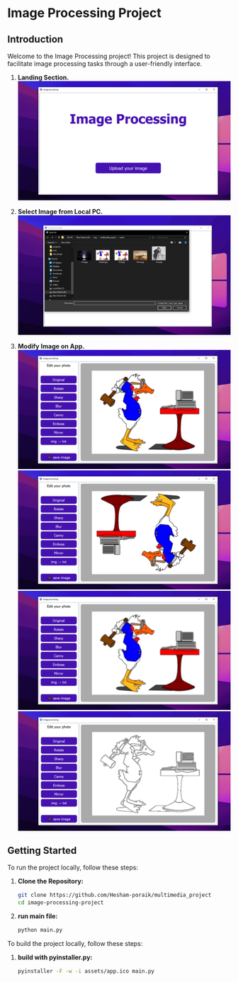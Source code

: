 # Image Processing Project

## Introduction

Welcome to the Image Processing project! This project is designed to facilitate image processing tasks through a user-friendly interface.

1. **Landing Section.**
![Landing Section](./markdown_data/Capture_1.png)


2. **Select Image from Local PC.**
![Landing Section](./markdown_data/Capture.png)

3. **Modify Image on App.**
![Landing Section](./markdown_data/Capture_2.png)
![Landing Section](./markdown_data/Capture_3.png)
![Landing Section](./markdown_data/Capture_4.png)
![Landing Section](./markdown_data/Capture_5.png)

## Getting Started 

To run the project locally, follow these steps:

1. **Clone the Repository:**
   ```bash
   git clone https://github.com/Hesham-poraik/multimedia_project
   cd image-processing-project
2. **run main file:**
   ```bash
   python main.py
To build the project locally, follow these steps:
1. **build with pyinstaller.py:**
   ```bash
   pyinstaller -F -w -i assets/app.ico main.py